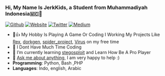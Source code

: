 ### Hi, My Name Is JerkKids, a Student from Muhammadiyah Indonesia🇲🇨🏫

[![Github](https://img.shields.io/badge/-Github-222222?style=flat-square&logo=Github&logoColor=white)](https://github.com/Jerkx)
[![Website](https://img.shields.io/badge/-Website-222222?style=flat-square&logoColor=white&link=https://https://jerkkids.wordpress.com/)](https://jerkkids.wordpress.com/)
[![Twitter](https://img.shields.io/badge/-Twitter-222222?style=flat-square&logo=twitter&logoColor=white&link=https://twitter.com//)](https://twitter.com/)
[![Medium](https://img.shields.io/badge/-Medium-222222?style=flat-square&logo=medium&logoColor=white&link=https://medium.com/)](https://medium.com/)

- 👨👍 My Hobby Is Playing A Game Or Coding I Working My Projects Like [Rex](https://github.com/Jerkx/rex_project), [dorkgen](https://github.com/sundowndev/dorkgen), [spider_project](https://github.com/Jerkx/spider_project), [Virus](https://github.com/CatLearning) on my free time
- :book: I Dont Have Much Time Coding
- 🌱 I’m currently learning [stegosploit](https://github.com/csh/stegosploit) and Learn How Be A Pro Player
- 💬 [Ask me about anything](https://github.com/JerkX/Ask), I am  very happy to help :)
- **Programming**: Python, Bash ,PHP
- **Languages**: Indo, english, Arabic
